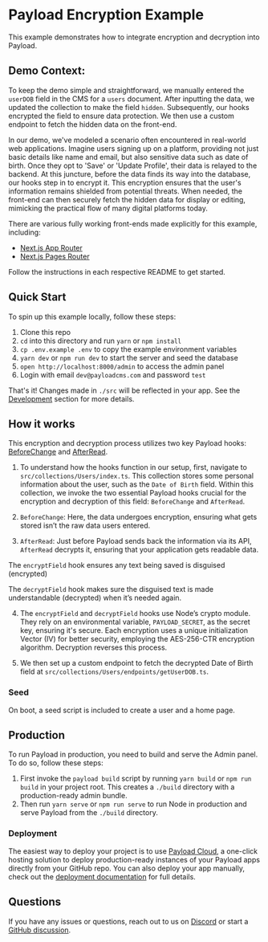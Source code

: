 # Payload Encryption Example

This example demonstrates how to integrate encryption and decryption into Payload.

## Demo Context:

To keep the demo simple and straightforward, we manually entered the `userDOB` field in the CMS for a `users` document. After inputting the data, we updated the collection to make the field `hidden`. Subsequently, our hooks encrypted the field to ensure data protection. We then use a custom endpoint to fetch the hidden data on the front-end.

In our demo, we've modeled a scenario often encountered in real-world web applications. Imagine users signing up on a platform, providing not just basic details like name and email, but also sensitive data such as date of birth. Once they opt to 'Save' or 'Update Profile', their data is relayed to the backend. At this juncture, before the data finds its way into the database, our hooks step in to encrypt it. This encryption ensures that the user's information remains shielded from potential threats. When needed, the front-end can then securely fetch the hidden data for display or editing, mimicking the practical flow of many digital platforms today.

There are various fully working front-ends made explicitly for this example, including:

- [Next.js App Router](../next-app)
- [Next.js Pages Router](../next-pages)

Follow the instructions in each respective README to get started.

## Quick Start

To spin up this example locally, follow these steps:

1. Clone this repo
2. `cd` into this directory and run `yarn` or `npm install`
3. `cp .env.example .env` to copy the example environment variables
4. `yarn dev` or `npm run dev` to start the server and seed the database
5. `open http://localhost:8000/admin` to access the admin panel
6. Login with email `dev@payloadcms.com` and password `test`

That's it! Changes made in `./src` will be reflected in your app. See the [Development](#development) section for more details.

## How it works

This encryption and decryption process utilizes two key Payload hooks: [BeforeChange](https://payloadcms.com/docs/hooks/collections#beforechange) and [AfterRead](https://payloadcms.com/docs/hooks/collections#afterread).

1. To understand how the hooks function in our setup, first, navigate to `src/collections/Users/index.ts`. This collection stores some personal information about the user, such as the `Date of Birth` field. Within this collection, we invoke the two essential Payload hooks crucial for the encryption and decryption of this field: `BeforeChange` and `AfterRead`.

2. `BeforeChange`: Here, the data undergoes encryption, ensuring what gets stored isn’t the raw data users entered.

3. `AfterRead`: Just before Payload sends back the information via its API, `AfterRead` decrypts it, ensuring that your application gets readable data.

The `encryptField` hook ensures any text being saved is disguised (encrypted)

The `decryptField` hook makes sure the disguised text is made understandable (decrypted) when it’s needed again.

4. The `encryptField` and `decryptField` hooks use Node’s crypto module. They rely on an environmental variable, `PAYLOAD_SECRET`, as the secret key, ensuring it's secure. Each encryption uses a unique initialization Vector (IV) for better security, employing the AES-256-CTR encryption algorithm. Decryption reverses this process.

5. We then set up a custom endpoint to fetch the decrypted Date of Birth field at `src/collections/Users/endpoints/getUserDOB.ts`.

### Seed

On boot, a seed script is included to create a user and a home page.

## Production

To run Payload in production, you need to build and serve the Admin panel. To do so, follow these steps:

1. First invoke the `payload build` script by running `yarn build` or `npm run build` in your project root. This creates a `./build` directory with a production-ready admin bundle.
1. Then run `yarn serve` or `npm run serve` to run Node in production and serve Payload from the `./build` directory.

### Deployment

The easiest way to deploy your project is to use [Payload Cloud](https://payloadcms.com/new/import), a one-click hosting solution to deploy production-ready instances of your Payload apps directly from your GitHub repo. You can also deploy your app manually, check out the [deployment documentation](https://payloadcms.com/docs/production/deployment) for full details.

## Questions

If you have any issues or questions, reach out to us on [Discord](https://discord.com/invite/payload) or start a [GitHub discussion](https://github.com/payloadcms/payload/discussions).

